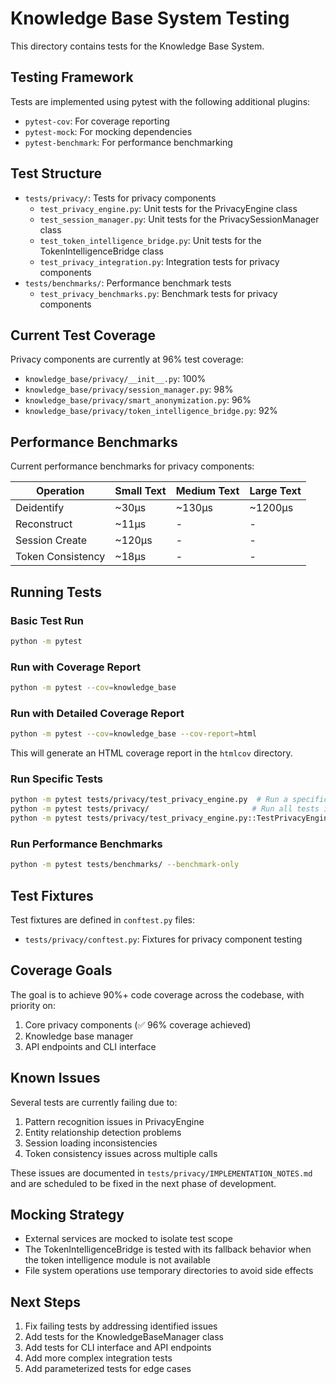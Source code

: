 # Knowledge Base System Testing

This directory contains tests for the Knowledge Base System.

## Testing Framework

Tests are implemented using pytest with the following additional plugins:
- `pytest-cov`: For coverage reporting
- `pytest-mock`: For mocking dependencies
- `pytest-benchmark`: For performance benchmarking

## Test Structure

- `tests/privacy/`: Tests for privacy components
  - `test_privacy_engine.py`: Unit tests for the PrivacyEngine class
  - `test_session_manager.py`: Unit tests for the PrivacySessionManager class
  - `test_token_intelligence_bridge.py`: Unit tests for the TokenIntelligenceBridge class
  - `test_privacy_integration.py`: Integration tests for privacy components
- `tests/benchmarks/`: Performance benchmark tests
  - `test_privacy_benchmarks.py`: Benchmark tests for privacy components

## Current Test Coverage

Privacy components are currently at 96% test coverage:
- `knowledge_base/privacy/__init__.py`: 100%
- `knowledge_base/privacy/session_manager.py`: 98%
- `knowledge_base/privacy/smart_anonymization.py`: 96%
- `knowledge_base/privacy/token_intelligence_bridge.py`: 92%

## Performance Benchmarks

Current performance benchmarks for privacy components:

| Operation | Small Text | Medium Text | Large Text |
|-----------|------------|------------|------------|
| Deidentify | ~30μs | ~130μs | ~1200μs |
| Reconstruct | ~11μs | - | - |
| Session Create | ~120μs | - | - |
| Token Consistency | ~18μs | - | - |

## Running Tests

### Basic Test Run

```bash
python -m pytest
```

### Run with Coverage Report

```bash
python -m pytest --cov=knowledge_base
```

### Run with Detailed Coverage Report

```bash
python -m pytest --cov=knowledge_base --cov-report=html
```
This will generate an HTML coverage report in the `htmlcov` directory.

### Run Specific Tests

```bash
python -m pytest tests/privacy/test_privacy_engine.py  # Run a specific test file
python -m pytest tests/privacy/                       # Run all tests in a directory
python -m pytest tests/privacy/test_privacy_engine.py::TestPrivacyEngine::test_deidentify_with_emails  # Run a specific test
```

### Run Performance Benchmarks

```bash
python -m pytest tests/benchmarks/ --benchmark-only
```

## Test Fixtures

Test fixtures are defined in `conftest.py` files:
- `tests/privacy/conftest.py`: Fixtures for privacy component testing

## Coverage Goals

The goal is to achieve 90%+ code coverage across the codebase, with priority on:
1. Core privacy components (✅ 96% coverage achieved)
2. Knowledge base manager
3. API endpoints and CLI interface

## Known Issues

Several tests are currently failing due to:
1. Pattern recognition issues in PrivacyEngine
2. Entity relationship detection problems
3. Session loading inconsistencies
4. Token consistency issues across multiple calls

These issues are documented in `tests/privacy/IMPLEMENTATION_NOTES.md` and are scheduled to be fixed in the next phase of development.

## Mocking Strategy

- External services are mocked to isolate test scope
- The TokenIntelligenceBridge is tested with its fallback behavior when the token intelligence module is not available
- File system operations use temporary directories to avoid side effects

## Next Steps

1. Fix failing tests by addressing identified issues
2. Add tests for the KnowledgeBaseManager class
3. Add tests for CLI interface and API endpoints
4. Add more complex integration tests
5. Add parameterized tests for edge cases 